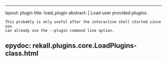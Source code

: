 
---
layout: plugin
title: load_plugin
abstract: |
    Load user provided plugins.

    This probably is only useful after the interactive shell started since you
    can already use the --plugin command line option.
    

epydoc: rekall.plugins.core.LoadPlugins-class.html
---
